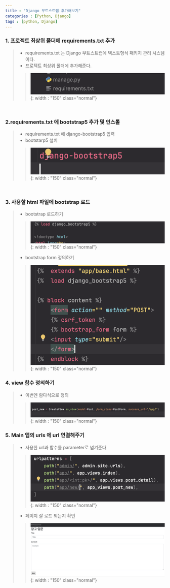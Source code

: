 ```yaml
---
title : "Django 부트스트랩 추가해보기"
categories : [Python, Django]
tags : [python, Django]
---
```





### 1. 프로젝트 최상위 폴더에 requirements.txt 추가
> - requirements.txt 는 Django 부트스트랩에 텍스트형식 패키지 관리 시스템이다.
> - 프로젝트 최상위 폴더에 추가해준다.
>> ![content image](/assets/img/23-12-27_post3/1.png){: width : "150" class="normal"}



<br />      

### 2.requirements.txt 에 bootstrap5 추가 및 인스톨
> - requirements.txt 에 django-bootstrap5 입력
> - bootstarp5 설치
> 
>> ![content image](/assets/img/23-12-27_post3/3.png){: width : "150" class="normal"}



<br />

### 3. 사용할 html 파일에 bootstrap 로드
> - bootstrap 로드하기
>> ![content image](/assets/img/23-12-27_post3/4.png){: width : "150" class="normal"}
> - bootstrap form 정의하기
>> ![content image](/assets/img/23-12-27_post3/5.png){: width : "150" class="normal"}

### 4. view 함수 정의하기
> - 이번엔 람다식으로 정의
>> ![content image](/assets/img/23-12-27_post3/6.png){: width : "150" class="normal"}

### 5. Main 앱의 urls 에 url 연결해주기
> - 사용한 url과 함수를 parameter로 넘겨준다
>> ![content image](/assets/img/23-12-27_post3/7.png){: width : "150" class="normal"}
> - 페이지 잘 로드 되는지 확인
>> ![content image](/assets/img/23-12-27_post3/8.png){: width : "150" class="normal"}
















